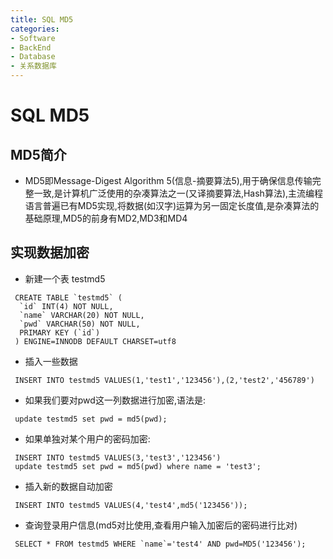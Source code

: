 ```yaml
---
title: SQL MD5
categories:
- Software
- BackEnd
- Database
- 关系数据库
---
```

# SQL MD5

## MD5简介

- MD5即Message-Digest Algorithm 5(信息-摘要算法5),用于确保信息传输完整一致,是计算机广泛使用的杂凑算法之一(又译摘要算法,Hash算法),主流编程语言普遍已有MD5实现,将数据(如汉字)运算为另一固定长度值,是杂凑算法的基础原理,MD5的前身有MD2,MD3和MD4

## 实现数据加密

- 新建一个表 testmd5

```mysql
 CREATE TABLE `testmd5` (
  `id` INT(4) NOT NULL,
  `name` VARCHAR(20) NOT NULL,
  `pwd` VARCHAR(50) NOT NULL,
  PRIMARY KEY (`id`)
 ) ENGINE=INNODB DEFAULT CHARSET=utf8
```

- 插入一些数据

```mysql
 INSERT INTO testmd5 VALUES(1,'test1','123456'),(2,'test2','456789')
```

- 如果我们要对pwd这一列数据进行加密,语法是:

```mysql
 update testmd5 set pwd = md5(pwd);
```

- 如果单独对某个用户的密码加密:

```mysql
 INSERT INTO testmd5 VALUES(3,'test3','123456')
 update testmd5 set pwd = md5(pwd) where name = 'test3';
```

- 插入新的数据自动加密

```mysql
 INSERT INTO testmd5 VALUES(4,'test4',md5('123456'));
```

- 查询登录用户信息(md5对比使用,查看用户输入加密后的密码进行比对)

```mysql
 SELECT * FROM testmd5 WHERE `name`='test4' AND pwd=MD5('123456');
```